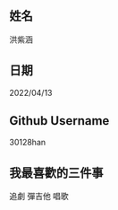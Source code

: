 姓名
----
洪紫涵

日期
----
2022/04/13

Github Username
---------------
30128han

我最喜歡的三件事
---------------
追劇 彈吉他 唱歌